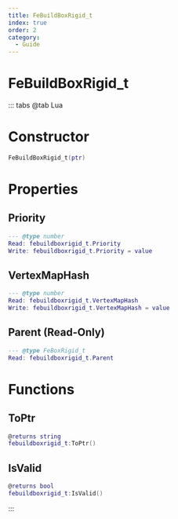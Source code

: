 ```yaml
---
title: FeBuildBoxRigid_t
index: true
order: 2
category:
  - Guide
---
```


# FeBuildBoxRigid_t

::: tabs
@tab Lua
# Constructor
```lua
FeBuildBoxRigid_t(ptr)
```
# Properties
## Priority 
```lua
--- @type number
Read: febuildboxrigid_t.Priority
Write: febuildboxrigid_t.Priority = value
```
## VertexMapHash 
```lua
--- @type number
Read: febuildboxrigid_t.VertexMapHash
Write: febuildboxrigid_t.VertexMapHash = value
```
## Parent (Read-Only)
```lua
--- @type FeBoxRigid_t
Read: febuildboxrigid_t.Parent
```
# Functions
## ToPtr
```lua
@returns string
febuildboxrigid_t:ToPtr()
```
## IsValid
```lua
@returns bool
febuildboxrigid_t:IsValid()
```

:::